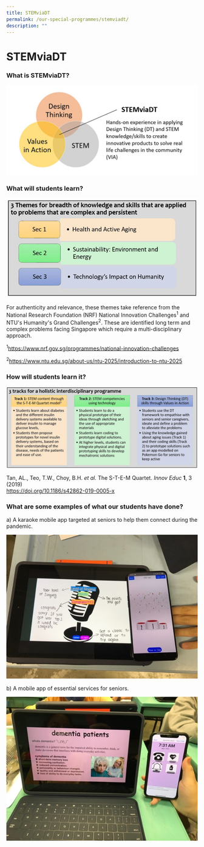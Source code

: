 ```yaml
---
title: STEMviaDT
permalink: /our-special-programmes/stemviadt/
description: ""
---
```

# STEMviaDT

### What is STEMviaDT?

![](/images/Our%20Special%20Programmes/STEMviaDT/STEMviaDT_pic1.jpg)

### What will students learn?

![](/images/Our%20Special%20Programmes/STEMviaDT/STEMviaDT_pic2.jpg)

For authenticity and relevance, these themes take reference from the National Research Foundation (NRF) National Innovation Challenges<sup>1</sup> and NTU's Humanity's Grand Challenges<sup>2</sup>. These are identified long term and complex problems facing Singapore which require a multi-disciplinary approach.


<sup>1</sup><a href="https://www.nrf.gov.sg/programmes/national-innovation-challenges" target="_blank">https://www.nrf.gov.sg/programmes/national-innovation-challenges</a>

<sup>2</sup><a href="https://www.ntu.edu.sg/about-us/ntu-2025/introduction-to-ntu-2025" target="_blank">https://www.ntu.edu.sg/about-us/ntu-2025/introduction-to-ntu-2025</a>

### How will students learn it?

![](/images/Our%20Special%20Programmes/STEMviaDT/STEMviaDT_pic3.jpg)

Tan, AL., Teo, T.W., Choy, B.H. _et al._ The S-T-E-M Quartet. _Innov Educ_ **1**, 3 (2019)   
<a href="https://doi.org/10.1186/s42862-019-0005-x" target="_blank">https://doi.org/10.1186/s42862-019-0005-x</a>

### What are some examples of what our students have done?

a) A karaoke mobile app targeted at seniors to help them connect during the pandemic.

![](/images/Our%20Special%20Programmes/STEMviaDT/STEMviaDT_pic4.jpg)

b) A mobile app of essential services for seniors.

![](/images/Our%20Special%20Programmes/STEMviaDT/STEMviaDT_pic5.jpg)